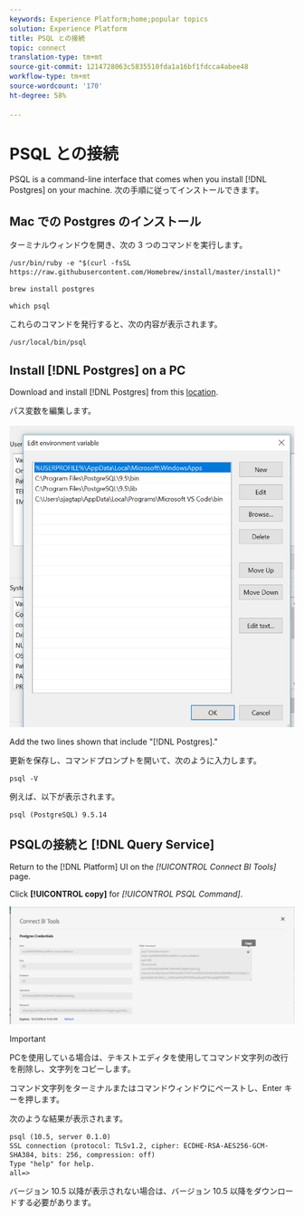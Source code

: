 ```yaml
---
keywords: Experience Platform;home;popular topics
solution: Experience Platform
title: PSQL との接続
topic: connect
translation-type: tm+mt
source-git-commit: 1214728063c5835510fda1a16bf1fdcca4abee48
workflow-type: tm+mt
source-wordcount: '170'
ht-degree: 58%

---
```



# PSQL との接続

PSQL is a command-line interface that comes when you install [!DNL Postgres] on your machine. 次の手順に従ってインストールできます。

## Mac での Postgres のインストール

ターミナルウィンドウを開き、次の 3 つのコマンドを実行します。

```shell
/usr/bin/ruby -e "$(curl -fsSL https://raw.githubusercontent.com/Homebrew/install/master/install)"
```

```shell
brew install postgres
```

```shell
which psql
```

これらのコマンドを発行すると、次の内容が表示されます。

```shell
/usr/local/bin/psql
```

## Install [!DNL Postgres] on a PC

Download and install [!DNL Postgres] from this [location](https://www.postgresql.org/download/windows/).

パス変数を編集します。

![画像](../images/clients/psql/path.png)

Add the two lines shown that include &quot;[!DNL Postgres].&quot;

更新を保存し、コマンドプロンプトを開いて、次のように入力します。

```shell
psql -V
```

例えば、以下が表示されます。

```shell
psql (PostgreSQL) 9.5.14
```

## PSQLの接続と [!DNL Query Service]

Return to the [!DNL Platform] UI on the *[!UICONTROL Connect BI Tools]* page.

Click **[!UICONTROL copy]** for *[!UICONTROL PSQL Command]*.

![画像](../images/clients/psql/connect-bi.png)

>[!IMPORTANT]
>
>PCを使用している場合は、テキストエディタを使用してコマンド文字列の改行を削除し、文字列をコピーします。

コマンド文字列をターミナルまたはコマンドウィンドウにペーストし、Enter キーを押します。

次のような結果が表示されます。

```shell
psql (10.5, server 0.1.0)
SSL connection (protocol: TLSv1.2, cipher: ECDHE-RSA-AES256-GCM-SHA384, bits: 256, compression: off)
Type "help" for help.
all=>
```

バージョン 10.5 以降が表示されない場合は、バージョン 10.5 以降をダウンロードする必要があります。